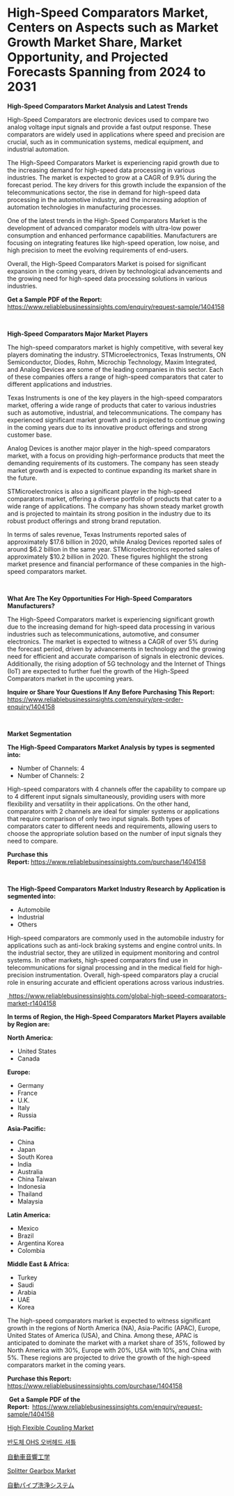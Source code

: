 <p><h1>High-Speed Comparators Market, Centers on Aspects such as Market Growth Market Share, Market Opportunity, and Projected Forecasts Spanning from 2024 to 2031</h1></p><p><strong>High-Speed Comparators Market Analysis and Latest Trends</strong></p>
<p><p>High-Speed Comparators are electronic devices used to compare two analog voltage input signals and provide a fast output response. These comparators are widely used in applications where speed and precision are crucial, such as in communication systems, medical equipment, and industrial automation.</p><p>The High-Speed Comparators Market is experiencing rapid growth due to the increasing demand for high-speed data processing in various industries. The market is expected to grow at a CAGR of 9.9% during the forecast period. The key drivers for this growth include the expansion of the telecommunications sector, the rise in demand for high-speed data processing in the automotive industry, and the increasing adoption of automation technologies in manufacturing processes.</p><p>One of the latest trends in the High-Speed Comparators Market is the development of advanced comparator models with ultra-low power consumption and enhanced performance capabilities. Manufacturers are focusing on integrating features like high-speed operation, low noise, and high precision to meet the evolving requirements of end-users.</p><p>Overall, the High-Speed Comparators Market is poised for significant expansion in the coming years, driven by technological advancements and the growing need for high-speed data processing solutions in various industries.</p></p>
<p><strong>Get a Sample PDF of the Report:&nbsp;</strong> <a href="https://www.reliablebusinessinsights.com/enquiry/request-sample/1404158">https://www.reliablebusinessinsights.com/enquiry/request-sample/1404158</a></p>
<p>&nbsp;</p>
<p><strong>High-Speed Comparators Major Market Players</strong></p>
<p><p>The high-speed comparators market is highly competitive, with several key players dominating the industry. STMicroelectronics, Texas Instruments, ON Semiconductor, Diodes, Rohm, Microchip Technology, Maxim Integrated, and Analog Devices are some of the leading companies in this sector. Each of these companies offers a range of high-speed comparators that cater to different applications and industries.</p><p>Texas Instruments is one of the key players in the high-speed comparators market, offering a wide range of products that cater to various industries such as automotive, industrial, and telecommunications. The company has experienced significant market growth and is projected to continue growing in the coming years due to its innovative product offerings and strong customer base.</p><p>Analog Devices is another major player in the high-speed comparators market, with a focus on providing high-performance products that meet the demanding requirements of its customers. The company has seen steady market growth and is expected to continue expanding its market share in the future.</p><p>STMicroelectronics is also a significant player in the high-speed comparators market, offering a diverse portfolio of products that cater to a wide range of applications. The company has shown steady market growth and is projected to maintain its strong position in the industry due to its robust product offerings and strong brand reputation.</p><p>In terms of sales revenue, Texas Instruments reported sales of approximately $17.6 billion in 2020, while Analog Devices reported sales of around $6.2 billion in the same year. STMicroelectronics reported sales of approximately $10.2 billion in 2020. These figures highlight the strong market presence and financial performance of these companies in the high-speed comparators market.</p></p>
<p>&nbsp;</p>
<p><strong>What Are The Key Opportunities For High-Speed Comparators Manufacturers?</strong></p>
<p><p>The High-Speed Comparators market is experiencing significant growth due to the increasing demand for high-speed data processing in various industries such as telecommunications, automotive, and consumer electronics. The market is expected to witness a CAGR of over 5% during the forecast period, driven by advancements in technology and the growing need for efficient and accurate comparison of signals in electronic devices. Additionally, the rising adoption of 5G technology and the Internet of Things (IoT) are expected to further fuel the growth of the High-Speed Comparators market in the upcoming years.</p></p>
<p><strong>Inquire or Share Your Questions If Any Before Purchasing This Report:</strong> <a href="https://www.reliablebusinessinsights.com/enquiry/pre-order-enquiry/1404158">https://www.reliablebusinessinsights.com/enquiry/pre-order-enquiry/1404158</a></p>
<p>&nbsp;</p>
<p><strong>Market Segmentation</strong></p>
<p><strong>The High-Speed Comparators Market Analysis by types is segmented into:</strong></p>
<p><ul><li>Number of Channels: 4</li><li>Number of Channels: 2</li></ul></p>
<p><p>High-speed comparators with 4 channels offer the capability to compare up to 4 different input signals simultaneously, providing users with more flexibility and versatility in their applications. On the other hand, comparators with 2 channels are ideal for simpler systems or applications that require comparison of only two input signals. Both types of comparators cater to different needs and requirements, allowing users to choose the appropriate solution based on the number of input signals they need to compare.</p></p>
<p><strong>Purchase this Report:&nbsp;</strong><a href="https://www.reliablebusinessinsights.com/purchase/1404158">https://www.reliablebusinessinsights.com/purchase/1404158</a></p>
<p>&nbsp;</p>
<p><strong>The High-Speed Comparators Market Industry Research by Application is segmented into:</strong></p>
<p><ul><li>Automobile</li><li>Industrial</li><li>Others</li></ul></p>
<p><p>High-speed comparators are commonly used in the automobile industry for applications such as anti-lock braking systems and engine control units. In the industrial sector, they are utilized in equipment monitoring and control systems. In other markets, high-speed comparators find use in telecommunications for signal processing and in the medical field for high-precision instrumentation. Overall, high-speed comparators play a crucial role in ensuring accurate and efficient operations across various industries.</p></p>
<p><a href="https://www.reliablebusinessinsights.com/global-high-speed-comparators-market-r1404158">&nbsp;https://www.reliablebusinessinsights.com/global-high-speed-comparators-market-r1404158</a></p>
<p><strong>In terms of Region, the High-Speed Comparators Market Players available by Region are:</strong></p>
<p>
    <p> <strong> North America: </strong>
        <ul>
            <li>United States</li>
            <li>Canada</li>
        </ul>
        </p> 
    <p> <strong> Europe: </strong>
        <ul>
            <li>Germany</li>
            <li>France</li>
            <li>U.K.</li>
            <li>Italy</li>
            <li>Russia</li>
        </ul>
        </p> 
    <p> <strong> Asia-Pacific: </strong>
        <ul>
            <li>China</li>
            <li>Japan</li>
            <li>South Korea</li>
            <li>India</li>
            <li>Australia</li>
            <li>China Taiwan</li>
            <li>Indonesia</li>
            <li>Thailand</li>
            <li>Malaysia</li>
        </ul>
        </p> 
    <p> <strong> Latin America: </strong>
        <ul>
            <li>Mexico</li>
            <li>Brazil</li>
            <li>Argentina Korea</li>
            <li>Colombia</li>
        </ul>
        </p> 
    <p> <strong> Middle East & Africa: </strong>
        <ul>
            <li>Turkey</li>
            <li>Saudi</li>
            <li>Arabia</li>
            <li>UAE</li>
            <li>Korea</li>
        </ul>
    </p>
    </p>
<p><p>The high-speed comparators market is expected to witness significant growth in the regions of North America (NA), Asia-Pacific (APAC), Europe, United States of America (USA), and China. Among these, APAC is anticipated to dominate the market with a market share of 35%, followed by North America with 30%, Europe with 20%, USA with 10%, and China with 5%. These regions are projected to drive the growth of the high-speed comparators market in the coming years.</p></p>
<p><strong>Purchase this Report: </strong><a href="https://www.reliablebusinessinsights.com/purchase/1404158">https://www.reliablebusinessinsights.com/purchase/1404158</a></p>
<p>&nbsp;<strong>Get a Sample PDF of the Report:&nbsp;&nbsp;</strong><a href="https://www.reliablebusinessinsights.com/enquiry/request-sample/1404158">https://www.reliablebusinessinsights.com/enquiry/request-sample/1404158</a></p>
<p><strong></strong></p>
<p><p><a href="https://github.com/mdmisese/Market-Research-Report-List-1/blob/main/high-flexible-coupling-market.md">High Flexible Coupling Market</a></p><p><a href="https://github.com/hxzi07639916/Market-Research-Report-List-2/blob/main/4219736124570.md">반도체 OHS 오버헤드 셔틀</a></p><p><a href="https://github.com/zekaoe592392/Market-Research-Report-List-2/blob/main/8109700114583.md">自動車音響工学</a></p><p><a href="https://github.com/wybrqqeb6/Market-Research-Report-List-1/blob/main/splitter-gearbox-market.md">Splitter Gearbox Market</a></p><p><a href="https://github.com/MacyOrn/Market-Research-Report-List-1/blob/main/9571626114582.md">自動パイプ洗浄システム</a></p></p>